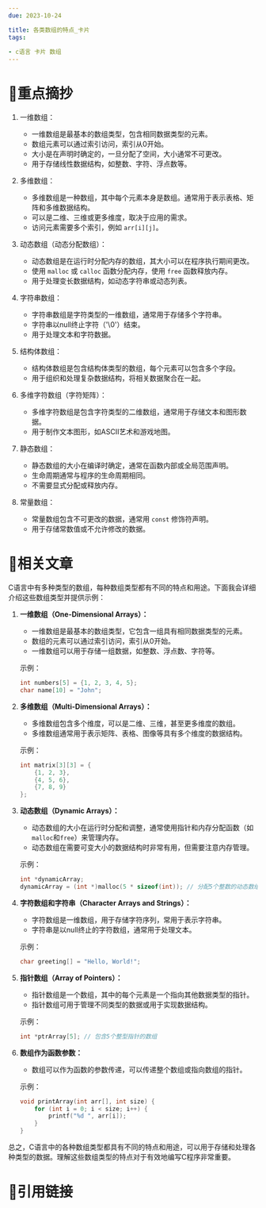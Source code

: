 ```yaml
---
due: 2023-10-24 

title: 各类数组的特点_卡片
tags:
 
- c语言 卡片 数组
---
```

# 🍎重点摘抄
1. 一维数组：
    
    - 一维数组是最基本的数组类型，包含相同数据类型的元素。
    - 数组元素可以通过索引访问，索引从0开始。
    - 大小是在声明时确定的，一旦分配了空间，大小通常不可更改。
    - 用于存储线性数据结构，如整数、字符、浮点数等。
2. 多维数组：
    
    - 多维数组是一种数组，其中每个元素本身是数组。通常用于表示表格、矩阵和多维数据结构。
    - 可以是二维、三维或更多维度，取决于应用的需求。
    - 访问元素需要多个索引，例如 `arr[i][j]`。
3. 动态数组（动态分配数组）：
    
    - 动态数组是在运行时分配内存的数组，其大小可以在程序执行期间更改。
    - 使用 `malloc` 或 `calloc` 函数分配内存，使用 `free` 函数释放内存。
    - 用于处理变长数据结构，如动态字符串或动态列表。
4. 字符串数组：
    
    - 字符串数组是字符类型的一维数组，通常用于存储多个字符串。
    - 字符串以null终止字符（'\0'）结束。
    - 用于处理文本和字符数据。
5. 结构体数组：
    
    - 结构体数组是包含结构体类型的数组，每个元素可以包含多个字段。
    - 用于组织和处理复杂数据结构，将相关数据聚合在一起。
6. 多维字符数组（字符矩阵）：
    
    - 多维字符数组是包含字符类型的二维数组，通常用于存储文本和图形数据。
    - 用于制作文本图形，如ASCII艺术和游戏地图。
7. 静态数组：
    
    - 静态数组的大小在编译时确定，通常在函数内部或全局范围声明。
    - 生命周期通常与程序的生命周期相同。
    - 不需要显式分配或释放内存。
8. 常量数组：
    
    - 常量数组包含不可更改的数据，通常用 `const` 修饰符声明。
    - 用于存储常数值或不允许修改的数据。




# 📒相关文章
C语言中有多种类型的数组，每种数组类型都有不同的特点和用途。下面我会详细介绍这些数组类型并提供示例：

1. **一维数组（One-Dimensional Arrays）：**
   
   - 一维数组是最基本的数组类型，它包含一组具有相同数据类型的元素。
   - 数组的元素可以通过索引访问，索引从0开始。
   - 一维数组可以用于存储一组数据，如整数、浮点数、字符等。

   示例：

   ```c
   int numbers[5] = {1, 2, 3, 4, 5};
   char name[10] = "John";
   ```

2. **多维数组（Multi-Dimensional Arrays）：**
   
   - 多维数组包含多个维度，可以是二维、三维，甚至更多维度的数组。
   - 多维数组通常用于表示矩阵、表格、图像等具有多个维度的数据结构。

   示例：

   ```c
   int matrix[3][3] = {
       {1, 2, 3},
       {4, 5, 6},
       {7, 8, 9}
   };
   ```

3. **动态数组（Dynamic Arrays）：**
   
   - 动态数组的大小在运行时分配和调整，通常使用指针和内存分配函数（如`malloc`和`free`）来管理内存。
   - 动态数组在需要可变大小的数据结构时非常有用，但需要注意内存管理。

   示例：

   ```c
   int *dynamicArray;
   dynamicArray = (int *)malloc(5 * sizeof(int)); // 分配5个整数的动态数组
   ```

4. **字符数组和字符串（Character Arrays and Strings）：**
   
   - 字符数组是一维数组，用于存储字符序列，常用于表示字符串。
   - 字符串是以null终止的字符数组，通常用于处理文本。

   示例：

   ```c
   char greeting[] = "Hello, World!";
   ```

5. **指针数组（Array of Pointers）：**
   
   - 指针数组是一个数组，其中的每个元素是一个指向其他数据类型的指针。
   - 指针数组可用于管理不同类型的数据或用于实现数据结构。

   示例：

   ```c
   int *ptrArray[5]; // 包含5个整型指针的数组
   ```

6. **数组作为函数参数：**
   
   - 数组可以作为函数的参数传递，可以传递整个数组或指向数组的指针。

   示例：

   ```c
   void printArray(int arr[], int size) {
       for (int i = 0; i < size; i++) {
           printf("%d ", arr[i]);
       }
   }
   ```

总之，C语言中的各种数组类型都具有不同的特点和用途，可以用于存储和处理各种类型的数据。理解这些数组类型的特点对于有效地编写C程序非常重要。



# 🍏引用链接

